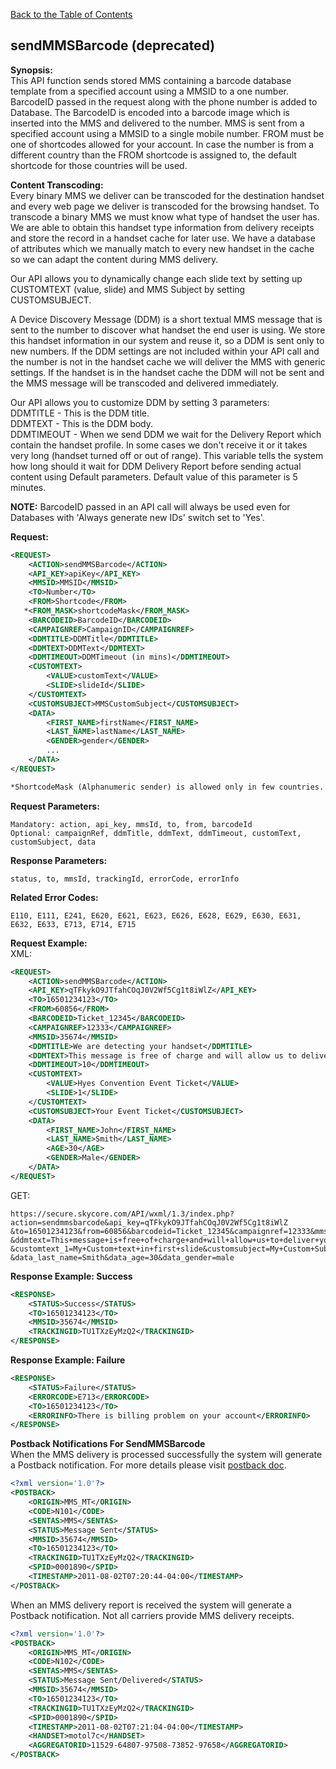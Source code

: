 [Back to the Table of Contents](/1.3/README.md)

## sendMMSBarcode (deprecated) 

__Synopsis:__  
This API function sends stored MMS containing a barcode database template from a specified account using a MMSID to a one number. BarcodeID passed in the request along with the phone number is added to Database. The BarcodeID is encoded into a barcode image which is inserted into the MMS and delivered to the number. MMS is sent from a specified account using a MMSID to a single mobile number. FROM must be one of shortcodes allowed for your account. In case the number is from a different country than the FROM shortcode is assigned to, the default shortcode for those countries will be used.

__Content Transcoding:__  
Every binary MMS we deliver can be transcoded for the destination handset and every web page we deliver is transcoded for the browsing handset. To transcode a binary MMS we must know what type of handset the user has. We are able to obtain this handset type information from delivery receipts and store the record in a handset cache for later use. We have a database of attributes which we manually match to every new handset in the cache so we can adapt the content during MMS delivery.

Our API allows you to dynamically change each slide text by setting up CUSTOMTEXT (value, slide) and MMS Subject by setting CUSTOMSUBJECT.

A Device Discovery Message (DDM) is a short textual MMS message that is sent to the number to discover what handset the end user is using. We store this handset information in our system and reuse it, so a DDM is sent only to new numbers. 
If the DDM settings are not included within your API call and the number is not in the handset cache we will deliver the MMS with generic settings. If the handset is in the handset cache the DDM will not be sent and the MMS message will be transcoded and delivered immediately.

Our API allows you to customize DDM by setting 3 parameters:  
DDMTITLE - This is the DDM title.  
DDMTEXT - This is the DDM body.  
DDMTIMEOUT - When we send DDM we wait for the Delivery Report which contain the handset profile. In some cases we don't receive it or it takes very long (handset turned off or out of range). This variable tells the system how long should it wait for DDM Delivery Report before sending actual content using Default parameters. Default value of this parameter is 5 minutes.

__NOTE:__ BarcodeID passed in an API call will always be used even for Databases with 'Always generate new IDs' switch set to 'Yes'.

__Request:__
```xml
<REQUEST>
    <ACTION>sendMMSBarcode</ACTION>
    <API_KEY>apiKey</API_KEY>
    <MMSID>MMSID</MMSID>
    <TO>Number</TO>
    <FROM>Shortcode</FROM>
   *<FROM_MASK>shortcodeMask</FROM_MASK>
    <BARCODEID>BarcodeID</BARCODEID>
    <CAMPAIGNREF>CampaignID</CAMPAIGNREF>
    <DDMTITLE>DDMTitle</DDMTITLE>
    <DDMTEXT>DDMText</DDMTEXT>
    <DDMTIMEOUT>DDMTimeout (in mins)</DDMTIMEOUT>
    <CUSTOMTEXT>
        <VALUE>customText</VALUE>
        <SLIDE>slideId</SLIDE>
    </CUSTOMTEXT>
    <CUSTOMSUBJECT>MMSCustomSubject</CUSTOMSUBJECT>
    <DATA>
        <FIRST_NAME>firstName</FIRST_NAME>
        <LAST_NAME>lastName</LAST_NAME>
        <GENDER>gender</GENDER>
        ...
    </DATA>
</REQUEST>

*ShortcodeMask (Alphanumeric sender) is allowed only in few countries. Not supported in United States.
```

__Request Parameters:__

    Mandatory: action, api_key, mmsId, to, from, barcodeId
    Optional: campaignRef, ddmTitle, ddmText, ddmTimeout, customText, customSubject, data

__Response Parameters:__

    status, to, mmsId, trackingId, errorCode, errorInfo

__Related Error Codes:__

    E110, E111, E241, E620, E621, E623, E626, E628, E629, E630, E631, E632, E633, E713, E714, E715
  
__Request Example:__  
XML:
```xml
<REQUEST>
    <ACTION>sendMMSBarcode</ACTION>
    <API_KEY>qTFkykO9JTfahCOqJ0V2Wf5Cg1t8iWlZ</API_KEY>
    <TO>16501234123</TO>
    <FROM>60856</FROM>
    <BARCODEID>Ticket_12345</BARCODEID>
    <CAMPAIGNREF>12333</CAMPAIGNREF>
    <MMSID>35674</MMSID>
    <DDMTITLE>We are detecting your handset</DDMTITLE>
    <DDMTEXT>This message is free of charge and will allow us to deliver your content nice and smooth</DDMTEXT>
    <DDMTIMEOUT>10</DDMTIMEOUT>
    <CUSTOMTEXT>
        <VALUE>Hyes Convention Event Ticket</VALUE>
        <SLIDE>1</SLIDE>
    </CUSTOMTEXT>
    <CUSTOMSUBJECT>Your Event Ticket</CUSTOMSUBJECT>
    <DATA>
        <FIRST_NAME>John</FIRST_NAME>
        <LAST_NAME>Smith</LAST_NAME>
        <AGE>30</AGE>
        <GENDER>Male</GENDER>
    </DATA>        
</REQUEST>
```

GET:

    https://secure.skycore.com/API/wxml/1.3/index.php?action=sendmmsbarcode&api_key=qTFkykO9JTfahCOqJ0V2Wf5Cg1t8iWlZ
    &to=16501234123&from=60856&barcodeid=Ticket_12345&campaignref=12333&mmsid=35674&ddmtitle=We+are+detecting+your+handset
    &ddmtext=This+message+is+free+of+charge+and+will+allow+us+to+deliver+your+content+nice+and+smooth&ddmtimeout=5
    &customtext_1=My+Custom+text+in+first+slide&customsubject=My+Custom+Subject&data_first_name=John
    &data_last_name=Smith&data_age=30&data_gender=male

__Response Example: Success__
```xml
<RESPONSE>
    <STATUS>Success</STATUS>
    <TO>16501234123</TO>
    <MMSID>35674</MMSID>
    <TRACKINGID>TU1TXzEyMzQ2</TRACKINGID>
</RESPONSE>
```

__Response Example: Failure__
```xml
<RESPONSE>
    <STATUS>Failure</STATUS>
    <ERRORCODE>E713</ERRORCODE>
    <TO>16501234123</TO>
    <ERRORINFO>There is billing problem on your account</ERRORINFO>
</RESPONSE>
```

__Postback Notifications For SendMMSBarcode__  
When the MMS delivery is processed successfully the system will generate a Postback notification. For more details please visit [postback doc](https://github.com/SkycoreMobile/API/blob/master/1.3/CONTENTS/POSTBACKS/POSTBACK_DELIVERY_REPORTS.md).
```xml
<?xml version='1.0'?>
<POSTBACK>
    <ORIGIN>MMS_MT</ORIGIN>
    <CODE>N101</CODE>
    <SENTAS>MMS</SENTAS>
    <STATUS>Message Sent</STATUS>
    <MMSID>35674</MMSID>
    <TO>16501234123</TO>
    <TRACKINGID>TU1TXzEyMzQ2</TRACKINGID>
    <SPID>0001890</SPID>
    <TIMESTAMP>2011-08-02T07:20:44-04:00</TIMESTAMP>
</POSTBACK>
```

When an MMS delivery report is received the system will generate a Postback notification. Not all carriers provide MMS delivery receipts.
```xml
<?xml version='1.0'?>
<POSTBACK>
    <ORIGIN>MMS_MT</ORIGIN>
    <CODE>N102</CODE>
    <SENTAS>MMS</SENTAS>
    <STATUS>Message Sent/Delivered</STATUS>
    <MMSID>35674</MMSID>
    <TO>16501234123</TO>
    <TRACKINGID>TU1TXzEyMzQ2</TRACKINGID>
    <SPID>0001890</SPID>
    <TIMESTAMP>2011-08-02T07:21:04-04:00</TIMESTAMP>
    <HANDSET>motol7c</HANDSET>
    <AGGREGATORID>11529-64807-97508-73852-97658</AGGREGATORID>
</POSTBACK>
```
